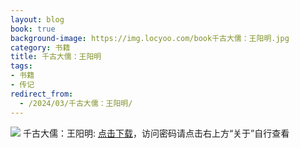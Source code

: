 ```yaml
---
layout: blog
book: true
background-image: https://img.locyoo.com/book千古大儒：王阳明.jpg
category: 书籍
title: 千古大儒：王阳明
tags:
- 书籍
- 传记
redirect_from:
  - /2024/03/千古大儒：王阳明/
---
```

![](https://img.locyoo.com/book千古大儒：王阳明.jpg)
千古大儒：王阳明: <a name = "ref1" href="https://url18.ctfile.com/f/50983618-1055288386-61a758?p=3619">点击下载</a>，访问密码请点击右上方“关于”自行查看